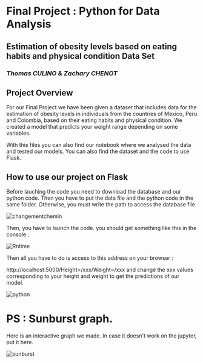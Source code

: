 # Final Project : Python for Data Analysis 
## Estimation of obesity levels based on eating habits and physical condition Data Set
### _Thomas CULINO & Zachary CHENOT_


## Project Overview
For our Final Project we have been given a dataset that includes data for the estimation of obesity levels in individuals from the countries of Mexico, Peru and Colombia, based on their eating habits and physical condition. We created a model that predicts your weight range depending on some variables.

With this files you can also find our notebook where we analysed the data and tested our models. You can also find the dataset and the code to use Flask.


## How to use our project on Flask
Before lauching the code you need to download the database and our python code. Then you have to put the data file and the python code in the same folder.
Otherwise, you must write the path to access the database file.

![changementchemin](https://user-images.githubusercontent.com/96337476/148062201-aa6452fa-d2be-46c1-96af-4ef8d7518dfe.JPG)


Then, you have to launch the code. you should get something like this in the console : 

![Rntime](https://user-images.githubusercontent.com/96337476/148062761-650f4cb8-beca-4ecf-aafa-0c4a871bfd0e.JPG)


Then all you have to do is access to this address on your browser :

http://localhost:5000/Height=/xxx/Weight=/xxx
and change the xxx values corresponding to your height and weight to get the predictions of our model. 

![python](https://user-images.githubusercontent.com/96337476/147890574-9a1951e6-ac20-4783-ae41-29eb3e7ebf7b.JPG)


# PS : Sunburst graph.
Here is an interactive graph we made. In case it doesn't work on the jupyter, put it here.

![sunburst](https://user-images.githubusercontent.com/96337476/148114191-aaae90d4-7ccd-46fc-a94c-903db333ba56.png)



